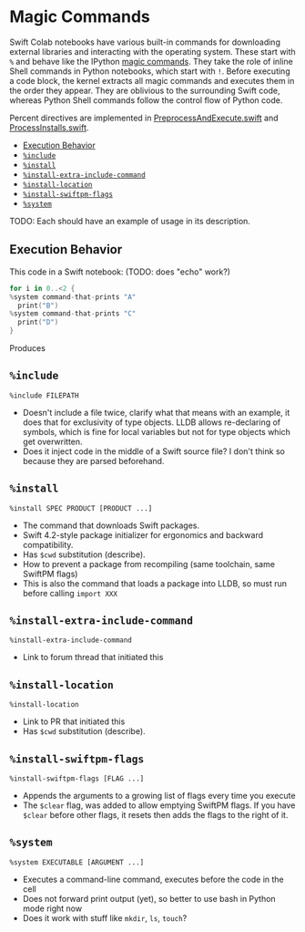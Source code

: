 # Magic Commands

Swift Colab notebooks have various built-in commands for downloading external libraries and interacting with the operating system. These start with `%` and behave like the IPython [magic commands](http://ipython.org/ipython-doc/dev/interactive/magics.html). They take the role of inline Shell commands in Python notebooks, which start with `!`. Before executing a code block, the kernel extracts all magic commands and executes them in the order they appear. They are oblivious to the surrounding Swift code, whereas Python Shell commands follow the control flow of Python code.


Percent directives are implemented in [PreprocessAndExecute.swift](https://github.com/philipturner/swift-colab/blob/main/Sources/JupyterKernel/SwiftKernel/PreprocessAndExecute.swift) and [ProcessInstalls.swift](https://github.com/philipturner/swift-colab/blob/main/Sources/JupyterKernel/SwiftKernel/ProcessInstalls.swift).

- [Execution Behavior](#execution-behavior)
- [`%include`](#include)
- [`%install`](#install)
- [`%install-extra-include-command`](#install-extra-include-command)
- [`%install-location`](#install-location)
- [`%install-swiftpm-flags`](#install-swiftpm-flags)
- [`%system`](#system)

TODO: Each should have an example of usage in its description.

## Execution Behavior

This code in a Swift notebook: (TODO: does "echo" work?)
```swift
for i in 0..<2 {
%system command-that-prints "A"
  print("B")
%system command-that-prints "C"
  print("D")
}
```
Produces 

## `%include`
```
%include FILEPATH
```

- Doesn't include a file twice, clarify what that means with an example, it does that for exclusivity of type objects. LLDB allows re-declaring of symbols, which is fine for local variables but not for type objects which get overwritten.
- Does it inject code in the middle of a Swift source file? I don't think so because they are parsed beforehand.

## `%install`
```
%install SPEC PRODUCT [PRODUCT ...]
```

- The command that downloads Swift packages.
- Swift 4.2-style package initializer for ergonomics and backward compatibility.
- Has `$cwd` substitution (describe).
- How to prevent a package from recompiling (same toolchain, same SwiftPM flags)
- This is also the command that loads a package into LLDB, so must run before calling `import XXX`

## `%install-extra-include-command`
```
%install-extra-include-command
```

- Link to forum thread that initiated this

## `%install-location`
```
%install-location
```

- Link to PR that initiated this
- Has `$cwd` substitution (describe).

## `%install-swiftpm-flags`
```
%install-swiftpm-flags [FLAG ...]
```

- Appends the arguments to a growing list of flags every time you execute
- The `$clear` flag, was added to allow emptying SwiftPM flags. If you have `$clear` before other flags, it resets then adds the flags to the right of it.

## `%system`
```
%system EXECUTABLE [ARGUMENT ...]
```

- Executes a command-line command, executes before the code in the cell
- Does not forward print output (yet), so better to use bash in Python mode right now
- Does it work with stuff like `mkdir`, `ls`, `touch`?
